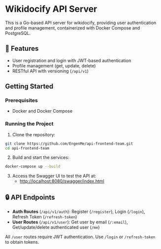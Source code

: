 # Wikidocify API Server

This is a Go-based API server for wikidocify, providing user authentication and profile management, containerized with Docker Compose and PostgreSQL.

## 🚀 Features
- User registration and login with JWT-based authentication
- Profile management (get, update, delete)
- RESTful API with versioning (`/api/v1`)

## Getting Started

### Prerequisites
- Docker and Docker Compose

### Running the Project
1. Clone the repository:
```bash
git clone https://github.com/EngenMe/api-frontend-team.git
cd api-frontend-team
```
2. Build and start the services:
```bash
docker-compose up --build
```
3. Access the Swagger UI to test the API at:
    - [http://localhost:8080/swagger/index.html](http://localhost:8080/swagger/index.html)

## 🔒 API Endpoints
- **Auth Routes** (`/api/v1/auth`): Register (`/register`), Login (`/login`), Refresh Token (`/refresh-token`)
- **User Routes** (`/api/v1/user`): Get user by email (`/:email`), Get/update/delete authenticated user (`/me`)

All `/user` routes require JWT authentication. Use `/login` or `/refresh-token` to obtain tokens.